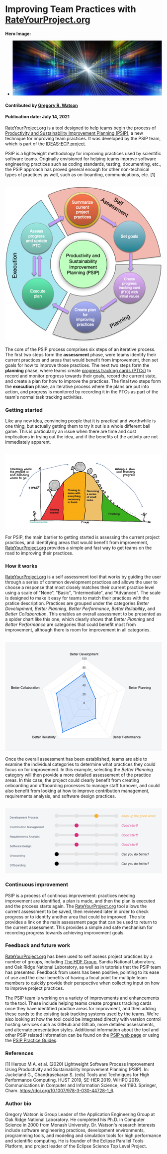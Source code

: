 # Improving Team Practices with [RateYourProject.org](https://rateyourproject.org)

**Hero Image:**

 - <img src='../../images/Blog_0225_Computational.jpg' />
 
#### Contributed by [Gregory R. Watson](https://github.com/jarrah42)

#### Publication date: July 14, 2021

[RateYourProject.org](https://rateyourproject.org) is a tool designed to help teams begin the process of
[Productivity and Sustainability Improvement Planning (PSIP)](https://bssw.io/psip), a new technique for improving team practices. It was developed by the PSIP
team, which is part of the [IDEAS-ECP project](https://ideas-productivity.org/ideas-ecp/).

PSIP is a lightweight methodology for 
improving practices used by scientific software teams. Originally envisioned for helping teams improve
software engineering practices such as coding standards, testing, documenting, etc., the PSIP approach 
has proved general enough for other non-technical types of practices as well, such as on-boarding, communications, etc. [1]

<br>

<img src='../../images/ryp_psip.png' class='page lightbox'>

<br>

The core of the PSIP process comprises six steps of an iterative process. The first two steps form the **assessment** phase, were teams identify their current practices and areas that would benefit from improvement, then set goals for how to improve those practices. The next two steps form the **planning** phase, where teams  create [progress tracking cards (PTCs)](https://github.com/bssw-psip/ptc-catalog) to record and monitor progress towards their goals, record the current state, and create a plan for how to improve the practices. The final two steps form the **execution** phase, an iterative process where the plans are put into action, and progress is monitored by recording it in the PTCs as part of the team's normal task tracking activities.

### Getting started

Like any new idea, convincing people that it is practical and worthwhile is one thing, but actually getting them to try it 
out is a whole different ball game. This is particularly an issue when there are time and cost implications in 
trying out the idea, and if the benefits of the activity are not immediately apparent. 

<br>

<img src='../../images/ryp_effort.png' class='page lightbox'>

<br>

For PSIP, the main barrier to getting started is assessing the current project practices, and identifying areas that would benefit from 
improvement, [RateYourProject.org](https://rateyourproject.org) provides a simple and fast way to get teams on the road to improving their 
practices.

### How it works

[RateYourProject.org](https://rateyourproject.org) is a self assessment tool that works by guiding the user through a series of common development practices and allows the user to choose a response that most closely matches their current practice level using a scale of "None", "Basic", "Intermediate", and "Advanced". The scale is designed to make it easy for teams to match their practices with the pratice description. Practices are grouped under the categories _Better Development_, _Better Planning_, _Better Performance_, _Better Reliability_, and _Better Collaboration_. This enables an overall assessment to be presented as a spider chart like this one, which clearly shows that _Better Planning_ and _Better Performance_ are categories that could benefit most from improvement, although there is room for improvement in all categories.

<br>

<img src='../../images/ryp_assessment.png' class='page'>

<br>

Once the overall assessment has been established, teams are able to examine the individual categories to determine what practices they could focus on for improvement. In this example, selecting the _Better Planning_ category will then provide a more detailed assessement of the practice areas. In this case, the project could clearly benefit from creating onboarding and offboarding processes to manage staff turnover, and could also benefit from looking at how to improve contribution management, requirements analysis, and software design practices.

<br>

<img src='../../images/ryp_scores.png' class='page'>

<br>

### Continuous improvement

PSIP is a process of continous improvement: practices needing improvement are identified, a plan is made, and then the plan is executed and the process starts again. The [RateYourProject.org](https://rateyourproject.org) tool allows the current assessment to be saved, then reviewed later in order to check progress or to identify another area that could be improved. The site provides a link on the main assessment page that can be used to return to the current assessment. This provides a simple and safe mechanism for recording progress towards achieving improvement goals.

### Feedback and future work

[RateYourProject.org](https://rateyourproject.org) has been used to self assess project practices by a number of groups, including [The HDF Group](https://www.hdfgroup.org), Sandia National Laboratory, and Oak Ridge National Laboratory, as well as in tutorials that the PSIP team has presented. Feedback from users has been positive, pointing to its ease of use and the clear benefits of having a focal point for multiple team members to quickly provide their perspective when collecting input on how to improve project practices.

The PSIP team is working on a variety of improvements and enhancements to the tool. These include helping teams create progress tracking cards once they have identified practice areas for improvment, and then adding these cards to the existing task tracking systems used by the teams. We're also looking at how the tool could be integrated directly with version control hosting services such as GitHub and GitLab, more detailed assessments, and alternate presentation styles. Additional information about the tool and other PSIP related information can be found on the [PSIP web page](https://bssw.io/psip) or using the [PSIP Practice Guides](https://github.com/bssw-psip/practice-guides).

### References

[1] Heroux M.A. et al. (2020) Lightweight Software Process Improvement Using Productivity and Sustainability Improvement Planning (PSIP). In: Juckeland G., Chandrasekaran S. (eds) Tools and Techniques for High Performance Computing. HUST 2019, SE-HER 2019, WIHPC 2019. Communications in Computer and Information Science, vol 1190. Springer, Cham. https://doi.org/10.1007/978-3-030-44728-1_6.

### Author bio

Gregory Watson is Group Leader of the Application Engineering Group at Oak Ridge National Laboratory. He completed his Ph.D. in Computer Science in 2000 from Monash University. Dr. Watson's research interests include software engineering practices, development environments, programming tools, and modeling and simulation tools for high performance and scientific computing. He is founder of the Eclipse Parallel Tools Platform, and project leader of the Eclipse Science Top Level Project.


<!---
Publish: Preview
Categories: planning
Topics: software engineering
Tags: bssw-blog-article
--->
